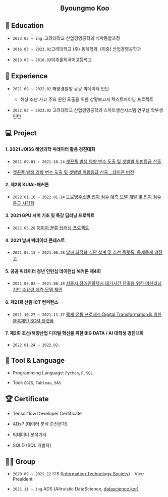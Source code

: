 <h2 align="center">Byoungmo Koo<br></h2>

<!--
**Koo-BM/Koo-BM** is a ✨ _special_ ✨ repository because its `README.md` (this file) appears on your GitHub profile.

Here are some ideas to get you started:

- 🔭 I’m currently working on ...
- 🌱 I’m currently learning ...
- 👯 I’m looking to collaborate on ...
- 🤔 I’m looking for help with ...
- 💬 Ask me about ...
- 📫 How to reach me: ...
- 😄 Pronouns: ...
- ⚡ Fun fact: ...
-->

<h2>📌 Education</h2>

- `2023.03 ~ ing.`고려대학교 산업경영공학과 석박통합과정

- `2016.03 ~ 2023.02`고려대학교 (주) 통계학과, (이중) 산업경영공학과

- `2013.03 ~ 2016.02`미추홀외국어고등학교

<h2>💼 Experience</h2>

- `2021.09 ~ 2022.02` 해양경찰청 공공 빅데이터 인턴

  + 해상 조난 사고 주요 원인 도출을 위한 상황보고서 텍스트마이닝 프로젝트
  
- `2022.03 ~ 2023.02` 고려대학교 산업경영공학과 스마트생산시스템 연구실 학부생 인턴
  
<h2>💻 Project</h2>

#### 1. 2021 JOISS 해양과학 빅데이터 활용 경진대회

- `2021.09.01 ~ 2021.10.24` [갯끈풀 발생 영향 변수 도출 및 갯벌별 위험등급 산출](https://github.com/Koo-BM/DACON-JOISS)

- [갯끈풀 발생 영향 변수 도출 및 갯벌별 위험등급 산출 _ 데이콘 버전](https://dacon.io/competitions/official/235793/codeshare/3664?page=1&dtype=recent)

#### 2. 제2회 KUIAI-해커톤

- `2022.01.10 ~ 2022.01.14` [도로명주소별 입지 점수 예측 모델 개발 및 입지 점수 등급 시각화](https://github.com/Koo-BM/KUIAI)

#### 3. 2021 GPU 서버 기초 및 특강 딥러닝 프로젝트

- `2021.05.28` [이미지 분류 딥러닝 프로젝트](https://github.com/Koo-BM/GPU_DL)

#### 4. 2021 날씨 빅데이터 콘테스트

- `2021.05.13 ~ 2021.06.28` [날씨 최적화 식단 설계 및 추천 플랫폼: 뭉게뭉게 냉장고](https://github.com/Koo-BM/weather_contest)

#### 5. 공공 빅데이터 청년 인턴십 데이턴십 해커톤 제4회

- `2021.08.02 ~ 2021.08.18` [서울시 장애인콜택시 대기시간 단축을 위한 머신러닝 기반 수요량 예측 모델 제안](https://github.com/Koo-BM/Gongbig_Hackathon)

#### 6. 제21회 산림 ICT 컨퍼런스

- `2021.10.27 ~ 2021.11.17` [목재 유통 프로세스 Digital Transformation을 위한 블록체인 SCM 플랫폼](https://github.com/Koo-BM/Forest_ICT)

#### 7. 제2회 조선/해양산업 디지털 혁신을 위한 BIG DATA / AI 대학생 경진대회

- `2022.01.24 ~ 2022.02.`

<h2>🔨 Tool & Language</h2>

- Programming Language: `Python`, `R`, `SQL`

- Tool: `QGIS`, `Tableau`, `SAS`

<h2>🏆 Certificate</h2>

- Tensorflow Developer Certificate

- ADsP (데이터 분석 준전문가)

- 빅데이터 분석기사

- SQLD (SQL 개발자)

<h2>👨‍💻 Group</h2>

- `2020.09 ~ 2021.12` ITS ([Information Technology Society](https://www.instagram.com/kuits_/)) - Vice President

- `2021.11 ~ ing` ADS (Altruistic DataScience, [datascience.kor](https://www.instagram.com/datascience.kor/))
